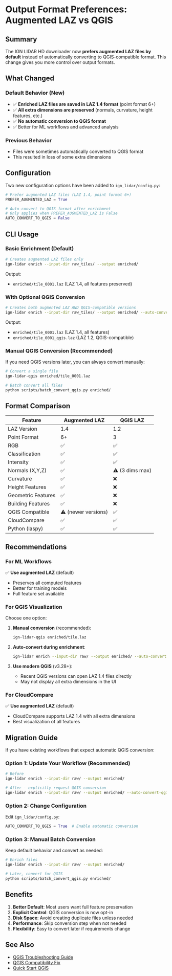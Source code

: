 # Output Format Preferences: Augmented LAZ vs QGIS

## Summary

The IGN LIDAR HD downloader now **prefers augmented LAZ files by default** instead of automatically converting to QGIS-compatible format. This change gives you more control over output formats.

## What Changed

### Default Behavior (New)

- ✅ **Enriched LAZ files are saved in LAZ 1.4 format** (point format 6+)
- ✅ **All extra dimensions are preserved** (normals, curvature, height features, etc.)
- ✅ **No automatic conversion to QGIS format**
- ✅ Better for ML workflows and advanced analysis

### Previous Behavior

- Files were sometimes automatically converted to QGIS format
- This resulted in loss of some extra dimensions

## Configuration

Two new configuration options have been added to `ign_lidar/config.py`:

```python
# Prefer augmented LAZ files (LAZ 1.4, point format 6+)
PREFER_AUGMENTED_LAZ = True

# Auto-convert to QGIS format after enrichment
# Only applies when PREFER_AUGMENTED_LAZ is False
AUTO_CONVERT_TO_QGIS = False
```

## CLI Usage

### Basic Enrichment (Default)

```bash
# Creates augmented LAZ files only
ign-lidar enrich --input-dir raw_tiles/ --output enriched/
```

Output:

- `enriched/tile_0001.laz` (LAZ 1.4, all features preserved)

### With Optional QGIS Conversion

```bash
# Creates both augmented LAZ AND QGIS-compatible versions
ign-lidar enrich --input-dir raw_tiles/ --output enriched/ --auto-convert-qgis
```

Output:

- `enriched/tile_0001.laz` (LAZ 1.4, all features)
- `enriched/tile_0001_qgis.laz` (LAZ 1.2, QGIS-compatible)

### Manual QGIS Conversion (Recommended)

If you need QGIS versions later, you can always convert manually:

```bash
# Convert a single file
ign-lidar-qgis enriched/tile_0001.laz

# Batch convert all files
python scripts/batch_convert_qgis.py enriched/
```

## Format Comparison

| Feature            | Augmented LAZ       | QGIS LAZ        |
| ------------------ | ------------------- | --------------- |
| LAZ Version        | 1.4                 | 1.2             |
| Point Format       | 6+                  | 3               |
| RGB                | ✅                  | ✅              |
| Classification     | ✅                  | ✅              |
| Intensity          | ✅                  | ✅              |
| Normals (X,Y,Z)    | ✅                  | ⚠️ (3 dims max) |
| Curvature          | ✅                  | ❌              |
| Height Features    | ✅                  | ❌              |
| Geometric Features | ✅                  | ❌              |
| Building Features  | ✅                  | ❌              |
| QGIS Compatible    | ⚠️ (newer versions) | ✅              |
| CloudCompare       | ✅                  | ✅              |
| Python (laspy)     | ✅                  | ✅              |

## Recommendations

### For ML Workflows

✅ **Use augmented LAZ** (default)

- Preserves all computed features
- Better for training models
- Full feature set available

### For QGIS Visualization

Choose one option:

1. **Manual conversion** (recommended):

   ```bash
   ign-lidar-qgis enriched/tile.laz
   ```

2. **Auto-convert during enrichment**:

   ```bash
   ign-lidar enrich --input-dir raw/ --output enriched/ --auto-convert-qgis
   ```

3. **Use modern QGIS** (v3.28+):
   - Recent QGIS versions can open LAZ 1.4 files directly
   - May not display all extra dimensions in the UI

### For CloudCompare

✅ **Use augmented LAZ** (default)

- CloudCompare supports LAZ 1.4 with all extra dimensions
- Best visualization of all features

## Migration Guide

If you have existing workflows that expect automatic QGIS conversion:

### Option 1: Update Your Workflow (Recommended)

```bash
# Before
ign-lidar enrich --input-dir raw/ --output enriched/

# After - explicitly request QGIS conversion
ign-lidar enrich --input-dir raw/ --output enriched/ --auto-convert-qgis
```

### Option 2: Change Configuration

Edit `ign_lidar/config.py`:

```python
AUTO_CONVERT_TO_QGIS = True  # Enable automatic conversion
```

### Option 3: Manual Batch Conversion

Keep default behavior and convert as needed:

```bash
# Enrich files
ign-lidar enrich --input-dir raw/ --output enriched/

# Later, convert for QGIS
python scripts/batch_convert_qgis.py enriched/
```

## Benefits

1. **Better Default**: Most users want full feature preservation
2. **Explicit Control**: QGIS conversion is now opt-in
3. **Disk Space**: Avoid creating duplicate files unless needed
4. **Performance**: Skip conversion step when not needed
5. **Flexibility**: Easy to convert later if requirements change

## See Also

- [QGIS Troubleshooting Guide](QGIS_TROUBLESHOOTING.md)
- [QGIS Compatibility Fix](QGIS_COMPATIBILITY_FIX.md)
- [Quick Start QGIS](../QUICK_START_QGIS.md)
